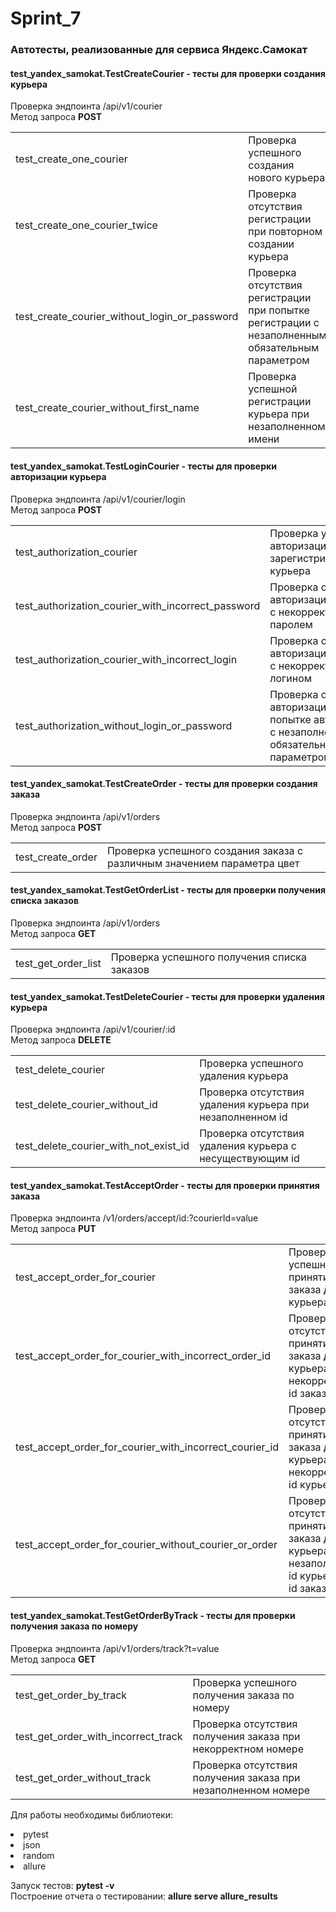 # Sprint_7
<h3>Автотесты, реализованные для сервиса Яндекс.Самокат</h3>

<h4>test_yandex_samokat.TestCreateCourier - тесты для проверки создания курьера</h4>
Проверка эндпоинта /api/v1/courier</br>
Метод запроса <b>POST</b>
<table>
  <thead>
  </thead>
  <tbody>
    <tr>
      <td>test_create_one_courier</td>
      <td>Проверка успешного создания нового курьера</td>
    </tr>
    <tr>
      <td>test_create_one_courier_twice</td>
      <td>Проверка отсутствия регистрации при повторном создании курьера</td>
    </tr>
    <tr>
      <td>test_create_courier_without_login_or_password</td>
      <td>Проверка отсутствия регистрации при попытке регистрации с незаполненным обязательным параметром</td>
    </tr>
    <tr>
      <td>test_create_courier_without_first_name</td>
      <td>Проверка успешной регистрации курьера при незаполненном имени</td>
    </tr>
  </tbody>
</table>

<h4>test_yandex_samokat.TestLoginCourier - тесты для проверки авторизации курьера</h4>
Проверка эндпоинта /api/v1/courier/login</br>
Метод запроса <b>POST</b>
<table>
  <thead>
  </thead>
  <tbody>
    <tr>
      <td>test_authorization_courier</td>
      <td>Проверка успешной авторизации зарегистрированного курьера</td>
    </tr>
    <tr>
      <td>test_authorization_courier_with_incorrect_password</td>
      <td>Проверка отсутствия авторизации курьера с некорректным паролем</td>
    </tr>
    <tr>
      <td>test_authorization_courier_with_incorrect_login</td>
      <td>Проверка отсутствия авторизации курьера с некорректным логином</td>
    </tr>
    <tr>
      <td>test_authorization_without_login_or_password</td>
      <td>Проверка отсутствия авторизации при попытке авторизации с незаполненным обязательным параметром</td>
    </tr>
  </tbody>
</table>

<h4>test_yandex_samokat.TestCreateOrder - тесты для проверки создания заказа</h4>
Проверка эндпоинта /api/v1/orders</br>
Метод запроса <b>POST</b>
<table>
  <thead>
  </thead>
  <tbody>
    <tr>
      <td>test_create_order</td>
      <td>Проверка успешного создания заказа с различным значением параметра цвет</td>
    </tr>
  </tbody>
</table>

<h4>test_yandex_samokat.TestGetOrderList - тесты для проверки получения списка заказов</h4>
Проверка эндпоинта /api/v1/orders</br>
Метод запроса <b>GET</b>
<table>
  <thead>
  </thead>
  <tbody>
    <tr>
      <td>test_get_order_list</td>
      <td>Проверка успешного получения списка заказов</td>
    </tr>
  </tbody>
</table>

<h4>test_yandex_samokat.TestDeleteCourier - тесты для проверки удаления курьера</h4>
Проверка эндпоинта /api/v1/courier/:id</br>
Метод запроса <b>DELETE</b>
<table>
  <thead>
  </thead>
  <tbody>
    <tr>
      <td>test_delete_courier</td>
      <td>Проверка успешного удаления курьера</td>
    </tr>
    <tr>
      <td>test_delete_courier_without_id</td>
      <td>Проверка отсутствия удаления курьера при незаполненном id</td>
    </tr>
    <tr>
      <td>test_delete_courier_with_not_exist_id</td>
      <td>Проверка отсутствия удаления курьера с несуществующим id</td>
    </tr>
  </tbody>
</table>

<h4>test_yandex_samokat.TestAcceptOrder - тесты для проверки принятия заказа</h4>
Проверка эндпоинта /v1/orders/accept/id:?courierId=value</br>
Метод запроса <b>PUT</b>
<table>
  <thead>
  </thead>
  <tbody>
    <tr>
      <td>test_accept_order_for_courier</td>
      <td>Проверка успешного принятия заказа для курьера</td>
    </tr>
    <tr>
      <td>test_accept_order_for_courier_with_incorrect_order_id</td>
      <td>Проверка отсутствия принятия заказа для курьера при некорректном id заказа</td>
    </tr>
    <tr>
      <td>test_accept_order_for_courier_with_incorrect_courier_id</td>
      <td>Проверка отсутствия принятия заказа для курьера при некорректном id курьера</td>
    </tr>
    <tr>
      <td>test_accept_order_for_courier_without_courier_or_order</td>
      <td>Проверка отсутствия принятия заказа для курьера при незаполненном id курьера или id заказа</td>
    </tr>
  </tbody>
</table>

<h4>test_yandex_samokat.TestGetOrderByTrack - тесты для проверки получения заказа по номеру</h4>
Проверка эндпоинта /api/v1/orders/track?t=value</br>
Метод запроса <b>GET</b>
<table>
  <thead>
  </thead>
  <tbody>
    <tr>
      <td>test_get_order_by_track</td>
      <td>Проверка успешного получения заказа по номеру</td>
    </tr>
    <tr>
      <td>test_get_order_with_incorrect_track</td>
      <td>Проверка отсутствия получения заказа при некорректном номере</td>
    </tr>
    <tr>
      <td>test_get_order_without_track</td>
      <td>Проверка отсутствия получения заказа при незаполненном номере</td>
    </tr>
  </tbody>
</table>

Для работы необходимы библиотеки: </br>
<li>pytest</li>
<li>json</li>
<li>random</li>
<li>allure</li>

Запуск тестов:  <b>pytest -v</b> </br>
Построение отчета о тестировании: <b>allure serve allure_results</b> 